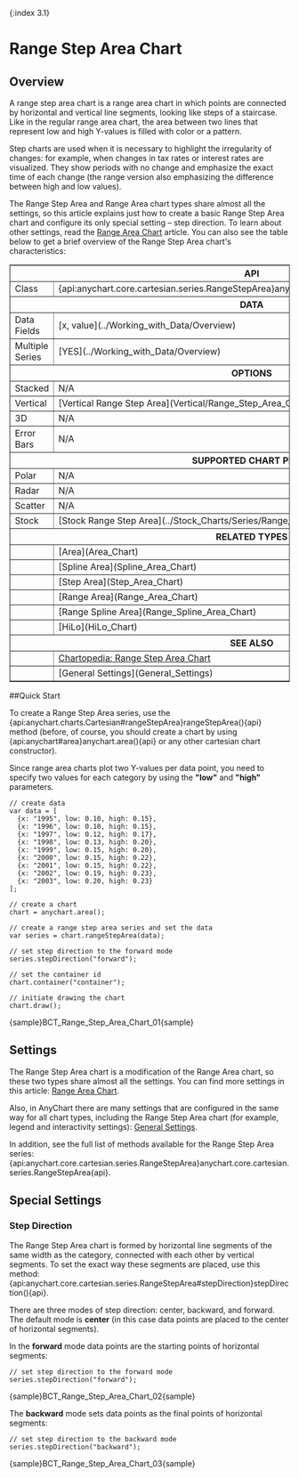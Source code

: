 {:index 3.1}
# Range Step Area Chart

## Overview

A range step area chart is a range area chart in which points are connected by horizontal and vertical line segments, looking like steps of a staircase. Like in the regular range area chart, the area between two lines that represent low and high Y-values is filled with color or a pattern.

Step charts are used when it is necessary to highlight the irregularity of changes: for example, when changes in tax rates or interest rates are visualized. They show periods with no change and emphasize the exact time of each change (the range version also emphasizing the difference between high and low values).

The Range Step Area and Range Area chart types share almost all the settings, so this article explains just how to create a basic Range Step Area chart and configure its only special setting – step direction. To learn about other settings, read the [Range Area Chart](Range_Area_Chart) article. You can also see the table below to get a brief overview of the Range Step Area chart's characteristics:

<table border="1" class="seriesTABLE">
<tr><th colspan=2>API</th></tr>
<tr><td>Class</td><td>{api:anychart.core.cartesian.series.RangeStepArea}anychart.core.cartesian.series.RangeStepArea{api}</td></tr>
<tr><th colspan=2>DATA</th></tr>
<tr><td>Data Fields</td><td>[x, value](../Working_with_Data/Overview)</td></tr>
<tr><td>Multiple Series</td><td>[YES](../Working_with_Data/Overview)</td></tr>
<tr><th colspan=2>OPTIONS</th></tr>
<tr><td>Stacked</td><td>N/A</td></tr>
<tr><td>Vertical</td><td>[Vertical Range Step Area](Vertical/Range_Step_Area_Chart)</td></tr>
<tr><td>3D</td><td>N/A</td></tr>
<tr><td>Error Bars</td><td>N/A</td></tr>
<tr><th colspan=2>SUPPORTED CHART PLOTS</th></tr>
<tr><td>Polar</td><td>N/A</td></tr>
<tr><td>Radar</td><td>N/A</td></tr>
<tr><td>Scatter</td><td>N/A</td></tr>
<tr><td>Stock</td><td>[Stock Range Step Area](../Stock_Charts/Series/Range_Step_Area)</td></tr>
<tr><th colspan=2>RELATED TYPES</th></tr>
<tr><td></td><td>[Area](Area_Chart)</td></tr>
<tr><td></td><td>[Spline Area](Spline_Area_Chart)</td></tr>
<tr><td></td><td>[Step Area](Step_Area_Chart)</td></tr>
<tr><td></td><td>[Range Area](Range_Area_Chart)</td></tr>
<tr><td></td><td>[Range Spline Area](Range_Spline_Area_Chart)</td></tr>
<tr><td></td><td>[HiLo](HiLo_Chart)</td></tr>
<tr><th colspan=2>SEE ALSO</th></tr>
<tr><td></td><td><a href="https://www.anychart.com/chartopedia/chart-types/range-steplinearea-chart/" target="_blank">Chartopedia: Range Step Area Chart</a></td></tr>
<tr><td></td><td>[General Settings](General_Settings)</td></tr>
</table>

##Quick Start

To create a Range Step Area series, use the {api:anychart.charts.Cartesian#rangeStepArea}rangeStepArea(){api} method (before, of course, you should create a chart by using {api:anychart#area}anychart.area(){api} or any other cartesian chart constructor).

Since range area charts plot two Y-values per data point, you need to specify two values for each category by using the **"low"** and **"high"** parameters.

```
// create data
var data = [
  {x: "1995", low: 0.10, high: 0.15},
  {x: "1996", low: 0.10, high: 0.15},
  {x: "1997", low: 0.12, high: 0.17},
  {x: "1998", low: 0.13, high: 0.20},
  {x: "1999", low: 0.15, high: 0.20},
  {x: "2000", low: 0.15, high: 0.22},
  {x: "2001", low: 0.15, high: 0.22},
  {x: "2002", low: 0.19, high: 0.23},
  {x: "2003", low: 0.20, high: 0.23}
];

// create a chart
chart = anychart.area();

// create a range step area series and set the data
var series = chart.rangeStepArea(data);

// set step direction to the forward mode
series.stepDirection("forward");

// set the container id
chart.container("container");

// initiate drawing the chart
chart.draw();
```

{sample}BCT\_Range\_Step\_Area\_Chart\_01{sample}

## Settings

The Range Step Area chart is a modification of the Range Area chart, so these two types share almost all the settings. You can find more settings in this article: [Range Area Chart](Range_Area_Chart).

Also, in AnyChart there are many settings that are configured in the same way for all chart types, including the Range Step Area chart (for example, legend and interactivity settings): [General Settings](General_Settings).

In addition, see the full list of methods available for the Range Step Area series: {api:anychart.core.cartesian.series.RangeStepArea}anychart.core.cartesian.series.RangeStepArea{api}.

## Special Settings 

### Step Direction

The Range Step Area chart is formed by horizontal line segments of the same width as the category, connected with each other by vertical segments. To set the exact way these segments are placed, use this method: {api:anychart.core.cartesian.series.RangeStepArea#stepDirection}stepDirection(){api}.

There are three modes of step direction: center, backward, and forward. The default mode is **center** (in this case data points are placed to the center of horizontal segments).

In the **forward** mode data points are the starting points of horizontal segments:  

```
// set step direction to the forward mode
series.stepDirection("forward");
```

{sample}BCT\_Range\_Step\_Area\_Chart\_02{sample}

The **backward** mode sets data points as the final points of horizontal segments: 

```
// set step direction to the backward mode
series.stepDirection("backward");
```

{sample}BCT\_Range\_Step\_Area\_Chart\_03{sample}